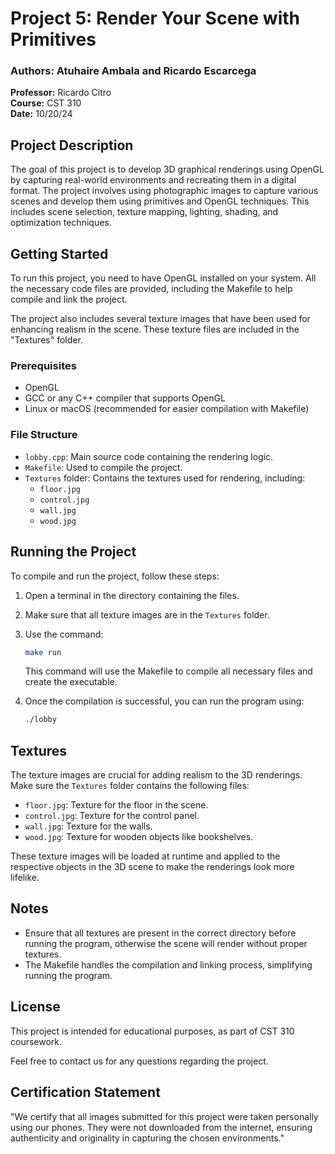 # Project 5: Render Your Scene with Primitives

### Authors: Atuhaire Ambala and Ricardo Escarcega  
**Professor:** Ricardo Citro  
**Course:** CST 310  
**Date:** 10/20/24

## Project Description

The goal of this project is to develop 3D graphical renderings using OpenGL by capturing real-world environments and recreating them in a digital format. The project involves using photographic images to capture various scenes and develop them using primitives and OpenGL techniques. This includes scene selection, texture mapping, lighting, shading, and optimization techniques.

## Getting Started

To run this project, you need to have OpenGL installed on your system. All the necessary code files are provided, including the Makefile to help compile and link the project. 

The project also includes several texture images that have been used for enhancing realism in the scene. These texture files are included in the "Textures" folder.

### Prerequisites
- OpenGL
- GCC or any C++ compiler that supports OpenGL
- Linux or macOS (recommended for easier compilation with Makefile)

### File Structure
- `lobby.cpp`: Main source code containing the rendering logic.
- `Makefile`: Used to compile the project.
- `Textures` folder: Contains the textures used for rendering, including:
  - `floor.jpg`
  - `control.jpg`
  - `wall.jpg`
  - `wood.jpg`

## Running the Project

To compile and run the project, follow these steps:

1. Open a terminal in the directory containing the files.
2. Make sure that all texture images are in the `Textures` folder.
3. Use the command:

   ```sh
   make run
   ```
   This command will use the Makefile to compile all necessary files and create the executable.

4. Once the compilation is successful, you can run the program using:

   ```sh
   ./lobby
   ```

## Textures

The texture images are crucial for adding realism to the 3D renderings. Make sure the `Textures` folder contains the following files:
- `floor.jpg`: Texture for the floor in the scene.
- `control.jpg`: Texture for the control panel.
- `wall.jpg`: Texture for the walls.
- `wood.jpg`: Texture for wooden objects like bookshelves.

These texture images will be loaded at runtime and applied to the respective objects in the 3D scene to make the renderings look more lifelike.

## Notes
- Ensure that all textures are present in the correct directory before running the program, otherwise the scene will render without proper textures.
- The Makefile handles the compilation and linking process, simplifying running the program.

## License
This project is intended for educational purposes, as part of CST 310 coursework.

Feel free to contact us for any questions regarding the project.

## Certification Statement
"We certify that all images submitted for this project were taken personally using our phones. They were not downloaded from the internet, ensuring authenticity and originality in capturing the chosen environments."
